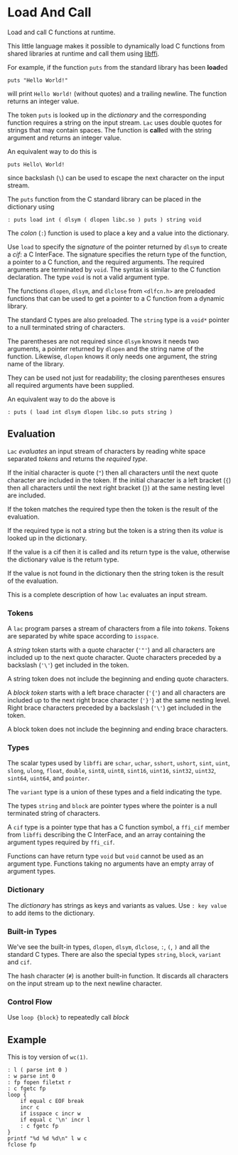 # Load And Call

Load and call C functions at runtime.

This little language makes it possible to dynamically load C
functions from shared libraries at runtime and call them using
[libffi](https://github.com/libffi/libffi).

For example, if the function `puts` from the standard library has
been **load**ed
```
puts "Hello World!"
```
will print `Hello World!` (without quotes) and a trailing newline.
The function returns an integer value.

The token `puts` is looked
up in the _dictionary_ and the corresponding function
requires a string on the input stream.
`Lac` uses double quotes for strings that may
contain spaces. The function is **call**ed with the string
argument and returns an integer value.

An equivalent way to do this is
```
puts Hello\ World!
```
since backslash (`\`) can be used to escape the
next character on the input stream.

The `puts` function from the C standard library can be placed
in the dictionary using
```
: puts load int ( dlsym ( dlopen libc.so ) puts ) string void
```
The _colon_ (`:`) function is used to place a key and a value into
the dictionary. 

Use `load` to specify the _signature_ of the pointer returned by
`dlsym` to create a _cif_: a C InterFace. The signature specifies the
return type of the function, a pointer to a C function, and the required
arguments. The required arguments are terminated by `void`. The syntax is
similar to the C function declaration. The type `void` is not
a valid argument type. 

The functions `dlopen`, `dlsym`, and `dlclose` from `<dlfcn.h>` are
preloaded functions that can be used to get a pointer to a C function
from a dynamic library.

The standard C types are also preloaded. The `string` type is a `void*`
pointer to a null terminated string of characters.

The parentheses are not required since `dlsym` knows it needs two
arguments, a pointer returned by `dlopen` and the string name of
the function. Likewise, `dlopen` knows it only needs one argument,
the string name of the library.

They can be used not just for readability; the closing parentheses
ensures all required arguments have been supplied.

An equivalent way to do the above is
```
: puts ( load int dlsym dlopen libc.so puts string )
```

## Evaluation

`Lac` _evaluates_ an input stream of characters by reading white space
separated _tokens_ and returns the _required type_. 

If the initial character is quote (`"`) then all characters until the
next quote character are included in the token.  If the initial character
is a left bracket (`{`) then all characters until the next right bracket
(`}`) at the same nesting level are included.

If the token matches the required type then the token is the result of
the evaluation.

If the required type is not a string but the token is a string then
its _value_ is looked up in the dictionary.

If the value is a cif then it is called and its return type is the value,
otherwise the dictionary value is the return type.

If the value is not found in the dictionary then the string token is
the result of the evaluation.

This is a complete description of how `lac` evaluates an input stream.

### Tokens

A `lac` program parses a stream of characters from a file into _tokens_.
Tokens are separated by white space according to `isspace`.

A _string_ token starts with a quote character (`'"'`) and all characters
are included up to the next quote character. Quote characters preceded by
a backslash (`'\'`) get included in the token.

A string token does not include the beginning and ending quote characters.  

A _block token_ starts with a left brace character (`'{'`) and all
characters are included up to the next right brace character (`'}'`) at
the same nesting level.  Right brace characters preceded by a  backslash
(`'\'`) get included in the token.

A block token does not include the beginning and ending brace characters.

### Types

The scalar types used by `libffi` are `schar`, `uchar`, `sshort`, `ushort`,
`sint`, `uint`, `slong`, `ulong`, `float`, `double`, `sint8`, `uint8`,
`sint16`, `uint16`, `sint32`, `uint32`, `sint64`, `uint64`, and
`pointer`.

The `variant` type is a union of these types and a field indicating the type.

The types `string` and `block` are pointer types where the
pointer is a null terminated string of characters.

A `cif` type is a pointer type that has a C function symbol,
a `ffi_cif` member from `libffi` describing the C InterFace,
and an array containing the argument types required by `ffi_cif`.

Functions can have return type `void` but `void` cannot be used as an
argument type.  Functions taking no arguments have an empty array of
argument types.

### Dictionary

The _dictionary_ has strings as keys and variants as values.
Use `: key value` to add items to the dictionary.

### Built-in Types

We've see the built-in types, `dlopen`, `dlsym`, `dlclose`, `:`,
`(`, `)` and all the standard C types. There are also the
special types `string`, `block`, `variant` and `cif`.

The hash character (`#`) is another built-in function. It
discards all characters on the input stream up to the next
newline character.

### Control Flow

Use `loop {block}` to repeatedly call _block_

## Example

This is toy version of `wc(1)`.

```
: l ( parse int 0 )
: w parse int 0
: fp fopen filetxt r
: c fgetc fp
loop {
	if equal c EOF break
	incr c
	if isspace c incr w
	if equal c '\n' incr l
	: c fgetc fp
}
printf "%d %d %d\n" l w c
fclose fp
```
